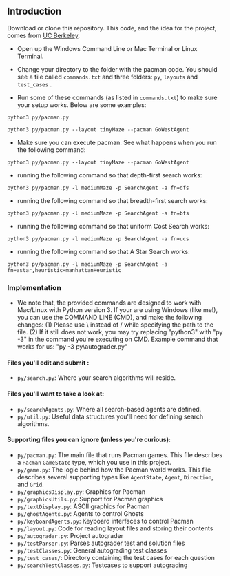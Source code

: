 ## Introduction

Download or clone this repository. This code, and the idea for the project, comes from [UC Berkeley](https://inst.eecs.berkeley.edu//~cs188/pacman/home.html).

* Open up the Windows Command Line or Mac Terminal or Linux Terminal.

* Change your directory to the folder with the pacman code. You should see a file called `commands.txt` and three folders: `py`, `layouts` and `test_cases` .

* Run some of these commands (as listed in `commands.txt`) to make sure your setup works. Below are some examples:

```
python3 py/pacman.py
```

```
python3 py/pacman.py --layout tinyMaze --pacman GoWestAgent
```

* Make sure you can execute pacman. See what happens when you run the following command:

```
python3 py/pacman.py --layout tinyMaze --pacman GoWestAgent
```

* running the following command so that depth-first search works: 
```
python3 py/pacman.py -l mediumMaze -p SearchAgent -a fn=dfs
```

* running the following command so that breadth-first search works: 
```
python3 py/pacman.py -l mediumMaze -p SearchAgent -a fn=bfs
```
* running the following command so that uniform Cost Search works: 
```
python3 py/pacman.py -l mediumMaze -p SearchAgent -a fn=ucs 
```
* running the following command so that A Star Search works: 
```
python3 py/pacman.py -l mediumMaze -p SearchAgent -a fn=astar,heuristic=manhattanHeuristic

```

### Implementation
* We note that, the provided commands are designed to work with Mac/Linux with Python version 3. If your are using Windows (like me!), you can use the COMMAND LINE (CMD), and make the following changes: (1) Please use \ instead of / while specifying the path to the file. (2) If it still does not work, you may try replacing "python3" with "py -3" in the command you're executing on CMD. Example command that works for us: "py -3 py\autograder.py"

####  Files you'll edit and submit :
* `py/search.py`: Where your search algorithms will reside.

#### Files you'll want to take a look at:
* `py/searchAgents.py`: Where all search-based agents are defined.
* `py/util.py`: Useful data structures you'll need for defining search algorithms.

#### Supporting files you can ignore (unless you're curious):

* `py/pacman.py`: The main file that runs Pacman games. This file describes a `Pacman` `GameState` type, which you use in this project.
* `py/game.py`: The logic behind how the Pacman world works. This file describes several supporting types like `AgentState`, `Agent`, `Direction`, and `Grid`.
* `py/graphicsDisplay.py`: Graphics for Pacman
* `py/graphicsUtils.py`: Support for Pacman graphics
* `py/textDisplay.py`: ASCII graphics for Pacman
* `py/ghostAgents.py`: Agents to control Ghosts
* `py/keyboardAgents.py`: Keyboard interfaces to control Pacman
* `py/layout.py`: Code for reading layout files and storing their contents
* `py/autograder.py`: Project autograder
* `py/testParser.py`: Parses autograder test and solution files
* `py/testClasses.py`: General autograding test classes
* `py/test_cases/`: Directory containing the test cases for each question
* `py/searchTestClasses.py`: Testcases to support autograding



